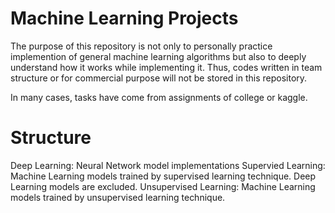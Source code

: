 # Machine Learning Projects

The purpose of this repository is not only to personally practice implemention of general machine learning algorithms but also to deeply understand how it works while implementing it. Thus, codes written in team structure or for commercial purpose will not be stored in this repository. 

In many cases, tasks have come from assignments of college or kaggle.


# Structure

Deep Learning: Neural Network model implementations 
Supervied Learning: Machine Learning models trained by supervised learning technique. Deep Learning models are excluded.
Unsupervised Learning: Machine Learning models trained by unsupervised learning technique.
